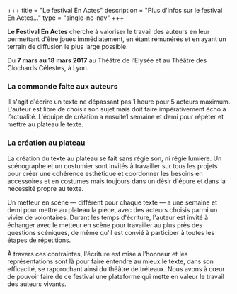+++
title = "Le festival En Actes"
description = "Plus d'infos sur le festival En Actes..."
type = "single-no-nav"
+++

__Le Festival En Actes__ cherche à valoriser le travail des auteurs en leur permettant d'être joués immédiatement, en étant rémunérés et en ayant un terrain de diffusion le plus large possible.

Du __7 mars au 18 mars 2017__ au Théâtre de l’Elysée et au Théâtre des Clochards Célestes, à Lyon.

### La commande faite aux auteurs

Il s'agit d'écrire un texte ne dépassant pas 1 heure pour 5 acteurs maximum. L'auteur est libre de choisir son sujet mais doit faire impérativement écho à l’actualité. L'équipe de création a ensuite1 semaine et demi pour répéter et mettre au plateau le texte.

### La création au plateau

La création du texte au plateau se fait sans régie son, ni régie lumière. Un scénographe et un costumier sont invités à travailler sur tous les projets pour créer une cohérence esthétique et coordonner les besoins en accessoires et en costumes mais toujours dans un désir d'épure et dans la nécessité propre au texte.

Un metteur en scène — différent pour chaque texte — a une semaine et demi pour mettre au plateau la pièce, avec des acteurs choisis parmi un vivier de volontaires. Durant les temps d'écriture, l'auteur est invité à échanger avec le metteur en scène pour travailler au plus près des questions scéniques, de même qu'il est convié à participer à toutes les étapes de répétitions.

À travers ces contraintes, l'écriture est mise à l’honneur et les représentations sont là pour faire entendre au mieux le texte, dans son efficacité, se rapprochant ainsi du théâtre de tréteaux. Nous avons à cœur de pouvoir faire de ce festival une plateforme qui mette en valeur le travail des auteurs vivants.
